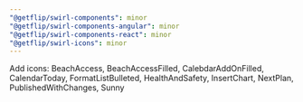 ```yaml
---
"@getflip/swirl-components": minor
"@getflip/swirl-components-angular": minor
"@getflip/swirl-components-react": minor
"@getflip/swirl-icons": minor
---
```


Add icons: BeachAccess, BeachAccessFilled, CalebdarAddOnFilled, CalendarToday,
FormatListBulleted, HealthAndSafety, InsertChart, NextPlan,
PublishedWithChanges, Sunny
